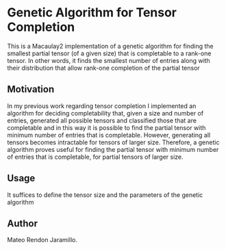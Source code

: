 # Genetic Algorithm for Tensor Completion

This is a Macaulay2 implementation of a genetic algorithm for finding the smallest partial tensor (of a given size) that is completable to a rank-one tensor. In other words, it finds the smallest number of entries along with their distribution that allow rank-one completion of the partial tensor

## Motivation

In my previous work regarding tensor completion I implemented an algorithm for deciding completability that, given a size and number of entries, generated all possible tensors and classified those that are completable and in this way it is possible to find the partial tensor with minimum number of entries that is completable. However, generating all tensors becomes intractable for tensors of larger size. Therefore, a genetic algorithm proves useful for finding the partial tensor with minimum number of entries that is completable, for partial tensors of larger size. 

## Usage

It suffices to define the tensor size and the parameters of the genetic algorithm

## Author 

Mateo Rendon Jaramillo.
